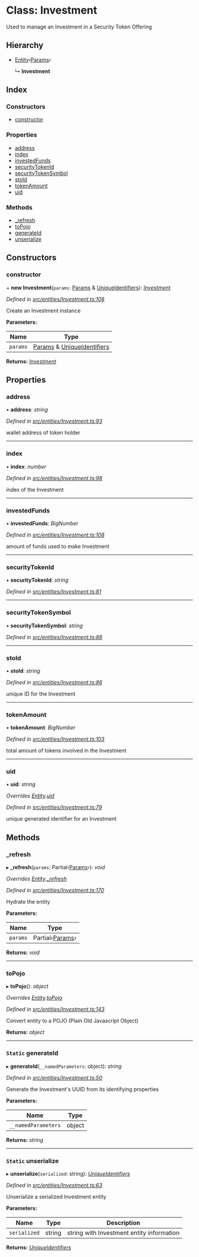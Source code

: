 # Class: Investment

Used to manage an Investment in a Security Token Offering

## Hierarchy

* [Entity](entities.entity.md)‹[Params](../interfaces/entities.params-7.md)›

  ↳ **Investment**

## Index

### Constructors

* [constructor](entities.investment.md#constructor)

### Properties

* [address](entities.investment.md#address)
* [index](entities.investment.md#index)
* [investedFunds](entities.investment.md#investedfunds)
* [securityTokenId](entities.investment.md#securitytokenid)
* [securityTokenSymbol](entities.investment.md#securitytokensymbol)
* [stoId](entities.investment.md#stoid)
* [tokenAmount](entities.investment.md#tokenamount)
* [uid](entities.investment.md#uid)

### Methods

* [_refresh](entities.investment.md#_refresh)
* [toPojo](entities.investment.md#topojo)
* [generateId](entities.investment.md#static-generateid)
* [unserialize](entities.investment.md#static-unserialize)

## Constructors

###  constructor

\+ **new Investment**(`params`: [Params](../interfaces/entities.params-7.md) & [UniqueIdentifiers](../interfaces/entities.uniqueidentifiers-1.md)): *[Investment](entities.investment.md)*

*Defined in [src/entities/Investment.ts:108](https://github.com/PolymathNetwork/polymath-sdk/blob/1abe1ae/src/entities/Investment.ts#L108)*

Create an Investment instance

**Parameters:**

Name | Type |
------ | ------ |
`params` | [Params](../interfaces/entities.params-7.md) & [UniqueIdentifiers](../interfaces/entities.uniqueidentifiers-1.md) |

**Returns:** *[Investment](entities.investment.md)*

## Properties

###  address

• **address**: *string*

*Defined in [src/entities/Investment.ts:93](https://github.com/PolymathNetwork/polymath-sdk/blob/1abe1ae/src/entities/Investment.ts#L93)*

wallet address of token holder

___

###  index

• **index**: *number*

*Defined in [src/entities/Investment.ts:98](https://github.com/PolymathNetwork/polymath-sdk/blob/1abe1ae/src/entities/Investment.ts#L98)*

index of the Investment

___

###  investedFunds

• **investedFunds**: *BigNumber*

*Defined in [src/entities/Investment.ts:108](https://github.com/PolymathNetwork/polymath-sdk/blob/1abe1ae/src/entities/Investment.ts#L108)*

amount of funds used to make Investment

___

###  securityTokenId

• **securityTokenId**: *string*

*Defined in [src/entities/Investment.ts:81](https://github.com/PolymathNetwork/polymath-sdk/blob/1abe1ae/src/entities/Investment.ts#L81)*

___

###  securityTokenSymbol

• **securityTokenSymbol**: *string*

*Defined in [src/entities/Investment.ts:88](https://github.com/PolymathNetwork/polymath-sdk/blob/1abe1ae/src/entities/Investment.ts#L88)*

___

###  stoId

• **stoId**: *string*

*Defined in [src/entities/Investment.ts:86](https://github.com/PolymathNetwork/polymath-sdk/blob/1abe1ae/src/entities/Investment.ts#L86)*

unique ID for the Investment

___

###  tokenAmount

• **tokenAmount**: *BigNumber*

*Defined in [src/entities/Investment.ts:103](https://github.com/PolymathNetwork/polymath-sdk/blob/1abe1ae/src/entities/Investment.ts#L103)*

total amount of tokens involved in the Investment

___

###  uid

• **uid**: *string*

*Overrides [Entity](entities.entity.md).[uid](entities.entity.md#abstract-uid)*

*Defined in [src/entities/Investment.ts:79](https://github.com/PolymathNetwork/polymath-sdk/blob/1abe1ae/src/entities/Investment.ts#L79)*

unique generated identifier for an Investment

## Methods

###  _refresh

▸ **_refresh**(`params`: Partial‹[Params](../interfaces/entities.params-7.md)›): *void*

*Overrides [Entity](entities.entity.md).[_refresh](entities.entity.md#abstract-_refresh)*

*Defined in [src/entities/Investment.ts:170](https://github.com/PolymathNetwork/polymath-sdk/blob/1abe1ae/src/entities/Investment.ts#L170)*

Hydrate the entity

**Parameters:**

Name | Type |
------ | ------ |
`params` | Partial‹[Params](../interfaces/entities.params-7.md)› |

**Returns:** *void*

___

###  toPojo

▸ **toPojo**(): *object*

*Overrides [Entity](entities.entity.md).[toPojo](entities.entity.md#abstract-topojo)*

*Defined in [src/entities/Investment.ts:143](https://github.com/PolymathNetwork/polymath-sdk/blob/1abe1ae/src/entities/Investment.ts#L143)*

Convert entity to a POJO (Plain Old Javascript Object)

**Returns:** *object*

___

### `Static` generateId

▸ **generateId**(`__namedParameters`: object): *string*

*Defined in [src/entities/Investment.ts:50](https://github.com/PolymathNetwork/polymath-sdk/blob/1abe1ae/src/entities/Investment.ts#L50)*

Generate the Investment's UUID from its identifying properties

**Parameters:**

Name | Type |
------ | ------ |
`__namedParameters` | object |

**Returns:** *string*

___

### `Static` unserialize

▸ **unserialize**(`serialized`: string): *[UniqueIdentifiers](../interfaces/entities.uniqueidentifiers-1.md)*

*Defined in [src/entities/Investment.ts:63](https://github.com/PolymathNetwork/polymath-sdk/blob/1abe1ae/src/entities/Investment.ts#L63)*

Unserialize a serialized Investment entity

**Parameters:**

Name | Type | Description |
------ | ------ | ------ |
`serialized` | string | string with Investment entity information  |

**Returns:** *[UniqueIdentifiers](../interfaces/entities.uniqueidentifiers-1.md)*
